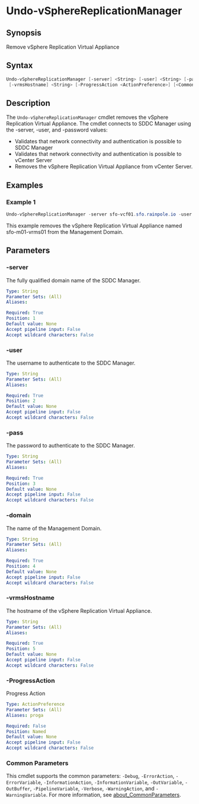 # Undo-vSphereReplicationManager

## Synopsis

Remove vSphere Replication Virtual Appliance

## Syntax

```powershell
Undo-vSphereReplicationManager [-server] <String> [-user] <String> [-pass] <String> [-domain] <String>
 [-vrmsHostname] <String> [-ProgressAction <ActionPreference>] [<CommonParameters>]
```

## Description

The `Undo-vSphereReplicationManager` cmdlet removes the vSphere Replication Virtual Appliance.
The cmdlet connects to SDDC Manager using the -server, -user, and -password values:

- Validates that network connectivity and authentication is possible to SDDC Manager
- Validates that network connectivity and authentication is possible to vCenter Server
- Removes the vSphere Replication Virtual Appliance from vCenter Server.

## Examples

### Example 1

```powershell
Undo-vSphereReplicationManager -server sfo-vcf01.sfo.rainpole.io -user administrator@vsphere.local -pass VMw@re1! -domain sfo-m01 -vrmsHostname sfo-m01-vrms01
```

This example removes the vSphere Replication Virtual Appliance named sfo-m01-vrms01 from the Management Domain.

## Parameters

### -server

The fully qualified domain name of the SDDC Manager.

```yaml
Type: String
Parameter Sets: (All)
Aliases:

Required: True
Position: 1
Default value: None
Accept pipeline input: False
Accept wildcard characters: False
```

### -user

The username to authenticate to the SDDC Manager.

```yaml
Type: String
Parameter Sets: (All)
Aliases:

Required: True
Position: 2
Default value: None
Accept pipeline input: False
Accept wildcard characters: False
```

### -pass

The password to authenticate to the SDDC Manager.

```yaml
Type: String
Parameter Sets: (All)
Aliases:

Required: True
Position: 3
Default value: None
Accept pipeline input: False
Accept wildcard characters: False
```

### -domain

The name of the Management Domain.

```yaml
Type: String
Parameter Sets: (All)
Aliases:

Required: True
Position: 4
Default value: None
Accept pipeline input: False
Accept wildcard characters: False
```

### -vrmsHostname

The hostname of the vSphere Replication Virtual Appliance.

```yaml
Type: String
Parameter Sets: (All)
Aliases:

Required: True
Position: 5
Default value: None
Accept pipeline input: False
Accept wildcard characters: False
```

### -ProgressAction

Progress Action

```yaml
Type: ActionPreference
Parameter Sets: (All)
Aliases: proga

Required: False
Position: Named
Default value: None
Accept pipeline input: False
Accept wildcard characters: False
```

### Common Parameters

This cmdlet supports the common parameters: `-Debug`, `-ErrorAction`, `-ErrorVariable`, `-InformationAction`, `-InformationVariable`, `-OutVariable`, `-OutBuffer`, `-PipelineVariable`, `-Verbose`, `-WarningAction`, and `-WarningVariable`. For more information, see [about_CommonParameters](http://go.microsoft.com/fwlink/?LinkID=113216).
